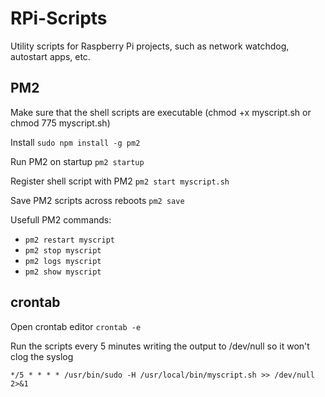 # RPi-Scripts
Utility scripts for Raspberry Pi projects, such as network watchdog, autostart apps, etc.

## PM2
Make sure that the shell scripts are executable (chmod +x myscript.sh or chmod 775 myscript.sh)

Install `sudo npm install -g pm2`

Run PM2 on startup `pm2 startup`

Register shell script with PM2 `pm2 start myscript.sh`
  
Save PM2 scripts across reboots `pm2 save`

Usefull PM2 commands:
* `pm2 restart myscript`
* `pm2 stop myscript`
* `pm2 logs myscript`
* `pm2 show myscript`

## crontab
Open crontab editor `crontab -e`

Run the scripts every 5 minutes writing the output to /dev/null so it won't clog the syslog

`*/5 * * * * /usr/bin/sudo -H /usr/local/bin/myscript.sh >> /dev/null 2>&1`
